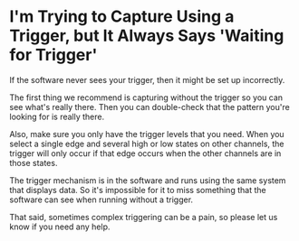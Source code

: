 # I'm Trying to Capture Using a Trigger, but It Always Says 'Waiting for Trigger'

If the software never sees your trigger, then it might be set up incorrectly.

The first thing we recommend is capturing without the trigger so you can see what's really there. Then you can double-check that the pattern you're looking for is really there.

Also, make sure you only have the trigger levels that you need. When you select a single edge and several high or low states on other channels, the trigger will only occur if that edge occurs when the other channels are in those states.

The trigger mechanism is in the software and runs using the same system that displays data. So it's impossible for it to miss something that the software can see when running without a trigger.

That said, sometimes complex triggering can be a pain, so please let us know if you need any help.

